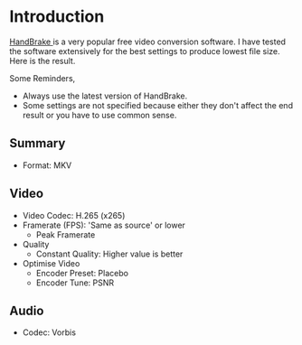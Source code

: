 # Introduction
[ HandBrake ]( https://handbrake.fr/ ) is a very popular free video conversion software. I have tested the software extensively for the best settings to produce lowest file size. Here is the result.

Some Reminders,
- Always use the latest version of HandBrake.
- Some settings are not specified because either they don't affect the end result or you have to use common sense.

## Summary
- Format: MKV

## Video
- Video Codec: H.265 (x265)
- Framerate (FPS): 'Same as source' or lower
  - Peak Framerate
- Quality
  - Constant Quality: Higher value is better
- Optimise Video
  - Encoder Preset: Placebo
  - Encoder Tune: PSNR

## Audio
- Codec: Vorbis
